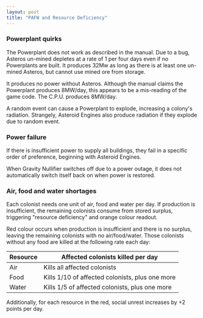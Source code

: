 ```yaml
---
layout: post
title: "PAFW and Resource Deficiency"
---
```


### Powerplant quirks
The Powerplant does not work as described in the manual. Due to a bug,
Asteros un-mined depletes at a rate of 1 per four days even if no
Powerplants are built. It produces 32Mw as long as there is at least one
un-mined Asteros, but cannot use mined ore from storage.

It produces no power without Asteros. Although the manual claims the
Powerplant produces 8MW/day, this appears to be a mis-reading of the
game code. The C.P.U. produces 8MW/day.

A random event can cause a Powerplant to explode, increasing a colony's
radiation. Strangely, Asteroid Engines also produce radiation if they
explode due to random event.

### Power failure
If there is insufficient power to supply all buildings, they fail in a
specific order of preference, beginning with Asteroid Engines.

When Gravity Nullifier switches off due to a power outage, it does not
automatically switch itself back on when power is restored.

### Air, food and water shortages
Each colonist needs one unit of air, food and water per day. If production
is insufficient, the remaining colonists consume from stored surplus,
triggering "resource deficiency" and orange colour readout.

Red colour occurs when production is insufficient and there is no surplus,
leaving the remaining colonists with no air/food/water. Those colonists
without any food are killed at the following rate each day:

| Resource | Affected colonists killed per day                |
|----------|--------------------------------------------------|
| Air      | Kills all affected colonists                     | 
| Food     | Kills 1/10 of affected colonists, plus one more  |
| Water    | Kills 1/5 of affected colonists, plus one more   |

Additionally, for each resource in the red, social unrest increases by +2
points per day.
